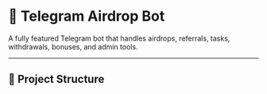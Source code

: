 # 🚀 Telegram Airdrop Bot

A fully featured Telegram bot that handles airdrops, referrals, tasks, withdrawals, bonuses, and admin tools.

---

## 📁 Project Structure